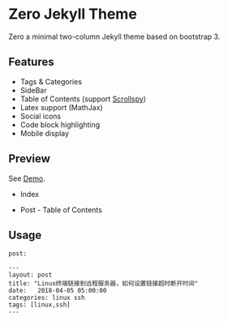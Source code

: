 # Zero Jekyll Theme

Zero a minimal two-column Jekyll theme based on bootstrap 3.

## Features

- Tags & Categories
- SideBar 
- Table of Contents (support [Scrollspy](https://getbootstrap.com/docs/3.3/javascript/#scrollspy))
- Latex support (MathJax)
- Social icons
- Code block highlighting
- Mobile display

##  Preview

See [Demo](https://chenyongze.github.io/).

* Index

  


* Post - Table of Contents

  

## Usage

```
post:

---
layout: post
title: "Linux终端链接到远程服务器，如何设置链接超时断开时间"
date:   2018-04-05 05:00:00
categories: linux ssh
tags: [linux,ssh]
---

```





